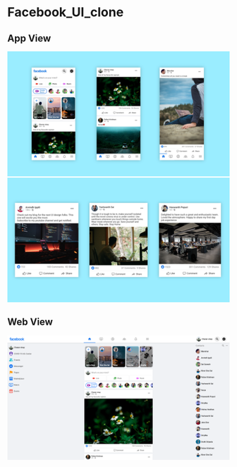 # Facebook_UI_clone

## App View
![1](https://github.com/charanvinay/Facebook_UI_Flutter/blob/master/assets/images/PicsArt_05-30-10.22.04.jpg)
![2](https://github.com/charanvinay/Facebook_UI_Flutter/blob/master/assets/images/PicsArt_05-30-05.58.34.jpg)

## Web View
![3](https://github.com/charanvinay/Facebook_UI_Flutter/blob/master/assets/images/Screenshot%20(641).png)

